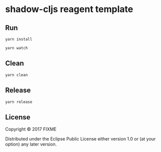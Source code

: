 # shadow-cljs reagent template

## Run

``` shell
yarn install

yarn watch
```

## Clean

``` shell
yarn clean
```

## Release

``` shell
yarn release
```

## License

Copyright © 2017 FIXME

Distributed under the Eclipse Public License either version 1.0 or (at
your option) any later version.
